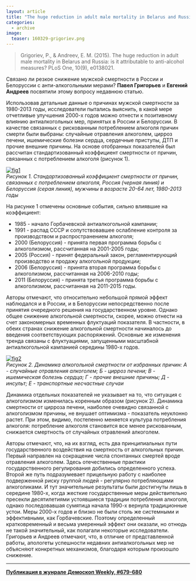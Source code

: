 ```yaml
---
layout: article
title: "The huge reduction in adult male mortality in Belarus and Russia"
categories: 
  - archive
image:
  teaser: 160329-grigoriev.png
---
```


> Grigoriev, P., & Andreev, E. M. (2015). The huge reduction in adult male mortality in Belarus and Russia: is it attributable to anti-alcohol measures? PLoS One, 10(9), e0138021.

Связано ли резкое снижение мужской смертности в России и Белоруссии с анти-алкогольными мерами? **Павел Григорьев** и **Евгений Андреев** посвятили этому вопросу недавнюю статью.

Использовав детальные данные о причинах мужской смертности за 1980-2013 годы, исследователи пытались выяснить, в какой мере отчетливые улучшения 2000-х годов можно отнести к позитивному влиянию антиалкогольных мер, принятых в России и Белоруссии. В качестве связанных с рискованным потреблением алкоголя причин смерти были выбраны: случайные отравления алкоголем, цирроз печени, ишемические болезни сердца, сердечные приступы, ДТП и прочие внешние причины. На основе отобранных показателей был рассчитан стандартизованный коэффициент смертности от причин, связанных с потреблением алкоголя (рисунок 1).

[![fig1][f1]][f1]  
*Рисунок 1. Стандартизованный коэффициент смертности от причин, связанных с потреблением алкоголя, Россия (черная линия) и Белоруссия (серая линия), мужчины в возрасте 20-64 лет, 1980-2013 годы*

На рисунке 1 отмечены основные события, сильно влиявшие на коэффициент:

  * 1985 - начало Горбачевской антиалкогольной кампании;
  * 1991 - распад СССР и сопутствовавшее ослабление контроля за производством и распространением алкоголя; 
  * 2000 (Белоруссия) - принята первая программа борьбы с алкоголизмом, рассчитанная на 2001-2005 годы;
  * 2005 (Россия) - принят федеральный закон, регламентирующий производство и продажу алкогольной продукции;
  * 2006 (Белоруссия) - принята вторая программа борьбы с алкоголизмом, рассчитанная на 2006-2010 годы;
  * 2011 (Белоруссия) - принята третья программа борьбы с алкоголизмом, рассчитанная на 2011-2015 годы.
  
Авторы отмечают, что относительно небольшой прямой эффект наблюдался и в России, и в Белоруссии непосредственно после принятия очередного решения на государственном уровне. Однако общее снижение алкогольной смертности, скорее, можно отнести на счет закономерных временных флуктуаций показателя. В частности, в обеих странах снижение алкогольной смертности начиналось до введения соответствующих распоряжений. Основные же изменения тренда связаны с флуктуациями, запущенными масштабной антиалкогольной кампанией середины 1980-х годов.

[![fig2][f2]][f2]  
*Рисунок 2. Динамика алкогольной смертности от избранных причин: А - случайные отравления алкоголем; Б - цирроз печени; В - ишемическая болезнь сердца; Г - прочие внешние причины; Д - инсульт; Е - транспортные несчастные случаи*

Динамика отдельных показателей не указывает на то, что ситуация с алкоголизмом изменилась коренным образом (рисунок 2). Динамика смертности от цирроза печени, наиболее очевидно связанной с алкоголизмом причины, не внушает оптимизма - показатель неуклонно растет. При этом, видимо, постепенно меняется культура потребления алкоголя: потребление алкоголя становится все менее рискованным, снижается смертность от случайных отравлений алкоголем.

Авторы отмечают, что, на их взгляд, есть два принципиальных пути государственного воздействия на смертность от алкогольных причин. Первый направлен на сокращение числа спонтанных смертей вроде отравления алкоголем. Здесь отечественные практики государственного регулирования добились определенного успеха. Второй же путь подразумевает прицельную работу с наиболее подверженной риску группой людей - регулярно потребляющими алкоголиками. И тут значительные результаты были достигнуты лишь в середине 1980-х, когда жесткие государственные меры действительно пресекли десятилетиями устоявшиеся традиции потребления алкоголя, однако последовавшая сумятица начала 1990-х вернула традиционные устои. Меры 2000-х годов и близко не были столь же системными и эффективными, как Горбачевские. Поэтому определенный кратковременный и весьма умеренный эффект они оказали, но отнюдь не такой значительный, как полагали некоторые исследователи. Григорьев и Андреев отмечают, что, в отличие от представленной работы, апологеты успешности недавних антиалкогольных мер не объясняют конкретных механизмов, благодаря которым произошло снижение.


[f1]: /dem-digest/images/2016/679-fig-01.png
[f2]: /dem-digest/images/2016/679-fig-02.png


***
**[Публикация в жунрале Демоскоп Weekly, #679-680](http://demoscope.ru/weekly/2016/0679/digest01.php)**